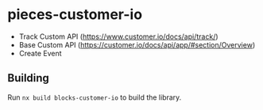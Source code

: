 # pieces-customer-io

- Track Custom API (https://www.customer.io/docs/api/track/)
- Base Custom API (https://customer.io/docs/api/app/#section/Overview)
- Create  Event

## Building

Run `nx build blocks-customer-io` to build the library.

